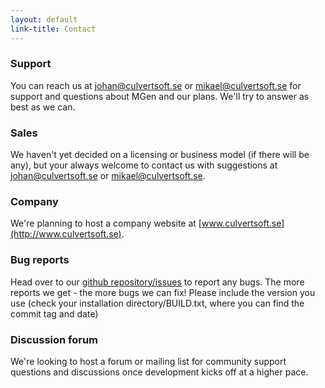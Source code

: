 ```yaml
---
layout: default
link-title: Contact
---
```


### Support

You can reach us at johan@culvertsoft.se or mikael@culvertsoft.se for support and questions about MGen and our plans. We'll try to answer as best as we can.


### Sales

We haven't yet decided on a licensing or business model (if there will be any), but your always welcome to contact us with suggestions at johan@culvertsoft.se or mikael@culvertsoft.se.


### Company

We're planning to host a company website at [www.culvertsoft.se](http://www.culvertsoft.se). 


### Bug reports

Head over to our [github repository/issues](https://github.com/culvertsoft/mgen/issues) to report any bugs. The more reports we get - the more bugs we can fix! Please include the version you use (check your installation directory/BUILD.txt, where you can find the commit tag and date)


### Discussion forum

We're looking to host a forum or mailing list for community support questions and discussions once development kicks off at a higher pace.

